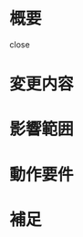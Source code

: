 # 概要
<!-- 変更の目的 もしくは 関連する Issue 番号 -->
<!--  close #37  のように、closeタグをつけないと自動的なissueのクローズができないので注意 -->
close 
# 変更内容
<!-- ビューの変更がある場合はスクショによる比較などがあるとわかりやすい -->

# 影響範囲
<!-- この関数を変更したのでこの機能にも影響がある、など -->

# 動作要件
<!-- 動作に必要な 環境変数 / 依存関係 / DBの更新 など -->

# 補足
<!-- レビューをする際に見てほしい点、ローカル環境で試す際の注意点、など -->
